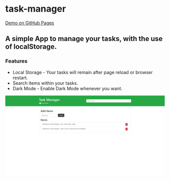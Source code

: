 # task-manager
[Demo on GitHub Pages](https://aglamadrid19.github.io/task-manager/)
## A simple App to manage your tasks, with the use of localStorage.
### Features
* Local Storage - Your tasks will remain after page reload or browser restart.
* Search items within your tasks.
* Dark Mode - Enable Dark Mode whenever you want.



![Screenshot](screenshot.jpg)
